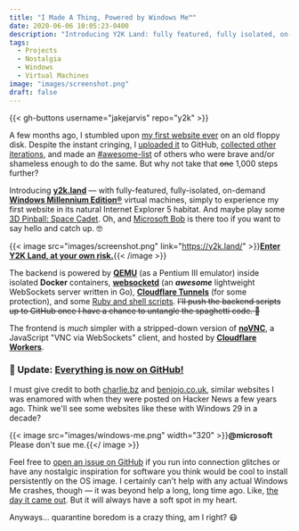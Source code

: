 ```yaml
---
title: "I Made A Thing, Powered by Windows Me™"
date: 2020-06-06 10:05:23-0400
description: "Introducing Y2K Land: fully featured, fully isolated, on-demand Windows Millennium Edition® virtual machines."
tags:
  - Projects
  - Nostalgia
  - Windows
  - Virtual Machines
image: "images/screenshot.png"
draft: false
---
```


{{< gh-buttons username="jakejarvis" repo="y2k" >}}

A few months ago, I stumbled upon [my first website ever](https://jakejarvis.github.io/my-first-website/) on an old floppy disk. Despite the instant cringing, I [uploaded it](https://github.com/jakejarvis/my-first-website) to GitHub, [collected other iterations](/previously/), and made an [#awesome-list](https://github.com/jakejarvis/awesome-first-code) of others who were brave and/or shameless enough to do the same. But why not take that ~~one~~ 1,000 steps further?

Introducing [**y2k.land**](https://y2k.land/) — with fully-featured, fully-isolated, on-demand [**Windows Millennium Edition®**](https://www.youtube.com/watch?v=CaNDeyYP98A) virtual machines, simply to experience my first website in its natural Internet Explorer 5 habitat. And maybe play some [3D Pinball: Space Cadet](https://en.wikipedia.org/wiki/Full_Tilt!_Pinball#3D_Pinball_for_Windows_%E2%80%93_Space_Cadet). Oh, and [Microsoft Bob](https://en.wikipedia.org/wiki/Microsoft_Bob) is there too if you want to say hello and catch up. 🤓

{{< image src="images/screenshot.png" link="https://y2k.land/" >}}[**Enter Y2K Land, at your own risk.**](https://y2k.land/){{< /image >}}

The backend is powered by [**QEMU**](https://www.qemu.org/) (as a Pentium III emulator) inside isolated **Docker** containers, [**websocketd**](https://github.com/joewalnes/websocketd) (an **_awesome_** lightweight WebSockets server written in Go), [**Cloudflare Tunnels**](https://www.cloudflare.com/products/argo-tunnel/) (for some protection), and some [Ruby and shell scripts](https://github.com/jakejarvis/y2k/tree/master/backend). ~~I'll push the backend scripts up to GitHub once I have a chance to untangle the spaghetti code. 🍝~~

The frontend is _much_ simpler with a stripped-down version of [**noVNC**](https://github.com/novnc/noVNC), a JavaScript "VNC via WebSockets" client, and hosted by [**Cloudflare Workers**](https://developers.cloudflare.com/workers/sites/).

### 🎉 Update: [Everything is now on GitHub!](https://github.com/jakejarvis/y2k)

I must give credit to both [charlie.bz](https://charlie.bz/) and [benjojo.co.uk](https://benjojo.co.uk/), similar websites I was enamored with when they were posted on Hacker News a few years ago. Think we'll see some websites like these with Windows 29 in a decade?

{{< image src="images/windows-me.png" width="320" >}}**@microsoft** Please don't sue me.{{</ image >}}

Feel free to [open an issue on GitHub](https://github.com/jakejarvis/y2k/issues) if you run into connection glitches or have any nostalgic inspiration for software you think would be cool to install persistently on the OS image. I certainly can't help with any actual Windows Me crashes, though — it was beyond help a long, long time ago. Like, [the day it came out](https://books.google.com/books?id=Jbft8HXJZwQC&lpg=PP1&pg=PA76#v=onepage&q&f=false). But it will always have a soft spot in my heart.

Anyways... quarantine boredom is a crazy thing, am I right? 😷
